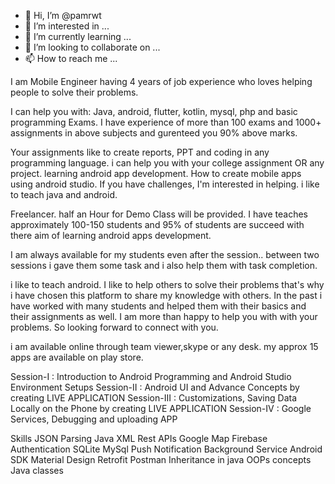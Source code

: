 - 👋 Hi, I’m @pamrwt
- 👀 I’m interested in ...
- 🌱 I’m currently learning ...
- 💞️ I’m looking to collaborate on ...
- 📫 How to reach me ...

I am Mobile Engineer having 4 years of job experience who loves helping people to solve their problems.

I can help you with:
Java, android, flutter, kotlin, mysql, php and basic programming Exams.
I have experience of more than 100 exams and 1000+ assignments in above subjects and gurenteed you 90% above marks.

Your assignments like to create reports, PPT and coding in any programming language.
i can help you with your college assignment OR any project.
learning android app development.
How to create mobile apps using android studio.
If you have challenges, I'm interested in helping.
i like to teach java and android.

Freelancer.
half an Hour for Demo Class will be provided.
I have teaches approximately 100-150 students and 95% of students are succeed with there aim of learning android apps development.

I am always available for my students even after the session.. between two sessions i gave them some task and i also help them with task completion.

i like to teach android. I like to help others to solve their problems that's why i have chosen this platform to share my knowledge with others. In the past i have worked with many students and helped them with their basics and their assignments as well. I am more than happy to help you with with your problems. So looking forward to connect with you.

i am available online through team viewer,skype or any desk.
my approx 15 apps are available on play store.

Session-I : Introduction to Android Programming and Android Studio Environment Setups
Session-II : Android UI and Advance Concepts by creating LIVE APPLICATION
Session-III : Customizations, Saving Data Locally on the Phone by creating LIVE APPLICATION
Session-IV : Google Services, Debugging and uploading APP

Skills
JSON Parsing
Java
XML
Rest APIs
Google Map
Firebase Authentication
SQLite
MySql
Push Notification
Background Service
Android SDK
Material Design
Retrofit
Postman
Inheritance in java
OOPs concepts
Java classes
